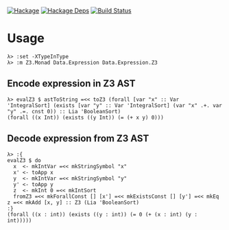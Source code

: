 [![Hackage](https://img.shields.io/hackage/v/expressions-z3.svg)](https://hackage.haskell.org/package/expressions-z3)
[![Hackage Deps](https://img.shields.io/hackage-deps/v/expressions-z3.svg)](https://packdeps.haskellers.com/feed?needle=expressions-z3)
[![Build Status](https://travis-ci.org/jakubdaniel/expressions-z3.svg?branch=master)](https://travis-ci.org/jakubdaniel/expressions-z3)

# Usage

    λ> :set -XTypeInType
    λ> :m Z3.Monad Data.Expression Data.Expression.Z3

## Encode expression in Z3 AST

    λ> evalZ3 $ astToString =<< toZ3 (forall [var "x" :: Var 'IntegralSort] (exists [var "y" :: Var 'IntegralSort] (var "x" .+. var "y" .=. cnst 0)) :: Lia 'BooleanSort)
    (forall ((x Int)) (exists ((y Int)) (= (+ x y) 0)))

## Decode expression from Z3 AST

    λ> :{
    evalZ3 $ do
      x  <- mkIntVar =<< mkStringSymbol "x"
      x' <- toApp x
      y  <- mkIntVar =<< mkStringSymbol "y"
      y' <- toApp y
      z  <- mkInt 0 =<< mkIntSort
      fromZ3 =<< mkForallConst [] [x'] =<< mkExistsConst [] [y'] =<< mkEq z =<< mkAdd [x, y] :: Z3 (Lia 'BooleanSort)
    :}
    (forall ((x : int)) (exists ((y : int)) (= 0 (+ (x : int) (y : int)))))
